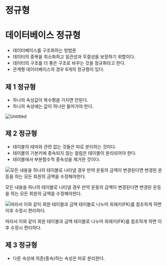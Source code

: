 # 정규형

# 데이터베이스 정규형

- 데이터베이스를 구조화하는 방법론
- 데이터의 중복을 최소화하고 일관성과 무결성을 보장하기 위함이다.
- 데이터의 구조를 더 좋은 구조로 바꾸는 것을 정규화라고 한다.
- 관계형 데이터베이스의 경우 6개의 정규형이 있다.

## 제 1 정규형

- 하나의 속성값이 복수형을 가지면 안된다.
- 하나의 속성에는 값이 하나만 들어가야 한다.

![Untitled](https://s3-us-west-2.amazonaws.com/secure.notion-static.com/93d61c21-a705-4e07-8fc8-15a249159ca9/Untitled.png)

## 제 2 정규형

- 테이블의 테마와 관련 없는 것들은 따로 분리하는 것이다.
- 테이블의 기본키에 종속되지 않는 컬럼은 테이블이 분리되어야 한다.
- 테이블에서 부분함수적 종속성을 제거한 것이다.

![모든 내용을 하나의 테이블로 나타낼 경우 만약 운동의 금액이 변경된다면 변경된 운등을 하는 모든 회원의 금액을 수정해야한다. ](https://s3-us-west-2.amazonaws.com/secure.notion-static.com/8aa84d1e-31f4-4a5d-850a-91eb8f63c555/Untitled.png)

모든 내용을 하나의 테이블로 나타낼 경우 만약 운동의 금액이 변경된다면 변경된 운등을 하는 모든 회원의 금액을 수정해야한다. 

![따라서 이와 같이 회원 테이블과 금액 테이블로 나누어 외래키(FK)를 참조하게 하면 이후 수정시 편리하다.](https://s3-us-west-2.amazonaws.com/secure.notion-static.com/6f7d8a23-4fbf-4d74-a83c-844c475adddf/Untitled.png)

따라서 이와 같이 회원 테이블과 금액 테이블로 나누어 외래키(FK)를 참조하게 하면 이후 수정시 편리하다.

## 제 3 정규형

- 다른 속성에 의존(종속)하는 속성은 따로 분리한다.